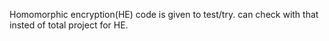 Homomorphic encryption(HE) code is given to test/try. can check with that insted of total project for HE. 
